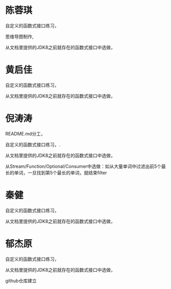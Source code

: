 # 陈蓉琪

自定义的函数式接口练习，

思维导图制作,

从文档里提供的JDK8之前就存在的函数式接口中选做，

# 黄启佳

自定义的函数式接口练习，

从文档里提供的JDK8之前就存在的函数式接口中选做，

# 倪涛涛  

README.md分工，

自定义的函数式接口练习，.

从文档里提供的JDK8之前就存在的函数式接口中选做，

从Stream/Function/Optional/Consumer中选做：如从大量单词中过滤出前5个最长的单词，一旦找到第5个最长的单词，就结束filter

# 秦健

自定义的函数式接口练习，

从文档里提供的JDK8之前就存在的函数式接口中选做，

# 郁杰原

自定义的函数式接口练习，

从文档里提供的JDK8之前就存在的函数式接口中选做，

github仓库建立